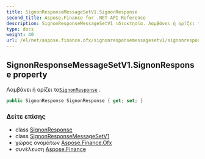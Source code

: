 ```yaml
---
title: SignonResponseMessageSetV1.SignonResponse
second_title: Aspose.Finance for .NET API Reference
description: SignonResponseMessageSetV1 ιδιοκτησία. Λαμβάνει ή ορίζει τοSignonResponse .
type: docs
weight: 40
url: /el/net/aspose.finance.ofx/signonresponsemessagesetv1/signonresponse/
---
```

## SignonResponseMessageSetV1.SignonResponse property

Λαμβάνει ή ορίζει το[`SignonResponse`](../../../aspose.finance.ofx.signon/signonresponse/) .

```csharp
public SignonResponse SignonResponse { get; set; }
```

### Δείτε επίσης

* class [SignonResponse](../../../aspose.finance.ofx.signon/signonresponse/)
* class [SignonResponseMessageSetV1](../)
* χώρος ονομάτων [Aspose.Finance.Ofx](../../signonresponsemessagesetv1/)
* συνέλευση [Aspose.Finance](../../../)


